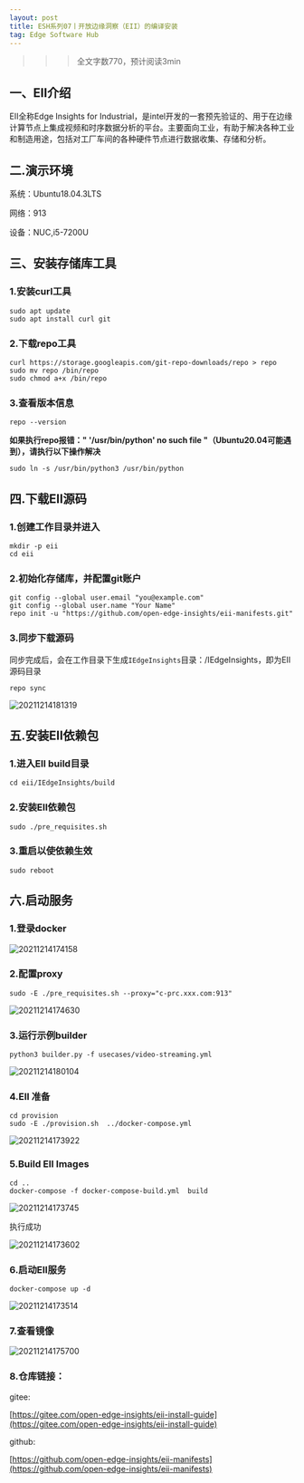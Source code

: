 ```yaml
---
layout: post
title: ESH系列07丨开放边缘洞察（EII）的编译安装
tag: Edge Software Hub
---
```


>>> 全文字数770，预计阅读3min

## 一、EII介绍

EII全称Edge Insights for Industrial，是intel开发的一套预先验证的、用于在边缘计算节点上集成视频和时序数据分析的平台。主要面向工业，有助于解决各种工业和制造用途，包括对工厂车间的各种硬件节点进行数据收集、存储和分析。

## 二.演示环境

系统：Ubuntu18.04.3LTS

网络：913

设备：NUC,i5-7200U

## 三、安装存储库工具

### 1.安装curl工具

    sudo apt update
    sudo apt install curl git

### 2.下载repo工具

    curl https://storage.googleapis.com/git-repo-downloads/repo > repo
    sudo mv repo /bin/repo
    sudo chmod a+x /bin/repo

### 3.查看版本信息

    repo --version

**如果执行repo报错：" '/usr/bin/python' no such file "（Ubuntu20.04可能遇到），请执行以下操作解决**

    sudo ln -s /usr/bin/python3 /usr/bin/python

## 四.下载EII源码

### 1.创建工作目录并进入

    mkdir -p eii
    cd eii

### 2.初始化存储库，并配置git账户

    git config --global user.email "you@example.com"
    git config --global user.name "Your Name"
    repo init -u "https://github.com/open-edge-insights/eii-manifests.git"

### 3.同步下载源码

同步完成后，会在工作目录下生成`IEdgeInsights`目录：/IEdgeInsights，即为EII源码目录

    repo sync

![20211214181319](https://cdn.jsdelivr.net/gh/luckykang/picture_bed/blogs_images/20211214181319.png)

## 五.安装EII依赖包

### 1.进入EII build目录

    cd eii/IEdgeInsights/build

### 2.安装EII依赖包

    sudo ./pre_requisites.sh

### 3.重启以使依赖生效

    sudo reboot

## 六.启动服务

### 1.登录docker 

![20211214174158](https://cdn.jsdelivr.net/gh/luckykang/picture_bed/blogs_images/20211214174158.png)

### 2.配置proxy

    sudo -E ./pre_requisites.sh --proxy="c-prc.xxx.com:913"

![20211214174630](https://cdn.jsdelivr.net/gh/luckykang/picture_bed/blogs_images/20211214174630.png)

### 3.运行示例builder

    python3 builder.py -f usecases/video-streaming.yml

![20211214180104](https://cdn.jsdelivr.net/gh/luckykang/picture_bed/blogs_images/20211214180104.png)

### 4.EII 准备

    cd provision
    sudo -E ./provision.sh  ../docker-compose.yml

![20211214173922](https://cdn.jsdelivr.net/gh/luckykang/picture_bed/blogs_images/20211214173922.png)

### 5.Build EII Images

    cd ..
    docker-compose -f docker-compose-build.yml  build

![20211214173745](https://cdn.jsdelivr.net/gh/luckykang/picture_bed/blogs_images/20211214173745.png)

执行成功
    
![20211214173602](https://cdn.jsdelivr.net/gh/luckykang/picture_bed/blogs_images/20211214173602.png)

### 6.启动EII服务

    docker-compose up -d

![20211214173514](https://cdn.jsdelivr.net/gh/luckykang/picture_bed/blogs_images/20211214173514.png)

### 7.查看镜像

![20211214175700](https://cdn.jsdelivr.net/gh/luckykang/picture_bed/blogs_images/20211214175700.png)

### 8.仓库链接：

gitee:

[https://gitee.com/open-edge-insights/eii-install-guide](https://gitee.com/open-edge-insights/eii-install-guide)

github:

[https://github.com/open-edge-insights/eii-manifests](https://github.com/open-edge-insights/eii-manifests)

